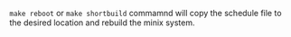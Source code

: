 `make reboot` or `make shortbuild` commamnd will copy the schedule file to the desired location and rebuild the minix system.
